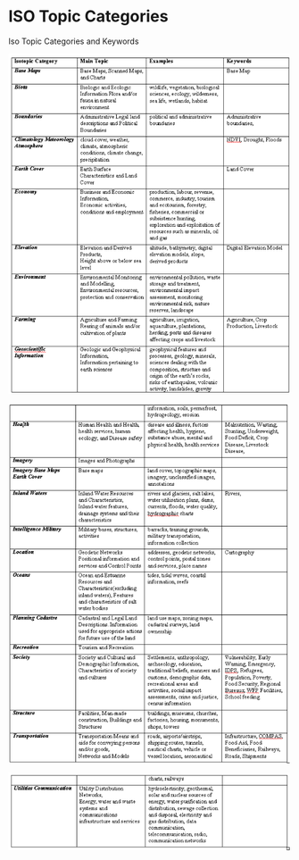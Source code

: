 # ISO Topic Categories

Iso Topic Categories and Keywords

![](ISOCategory.png)

![](ISOCategory2.png)

![](ISOCategory3.png)

